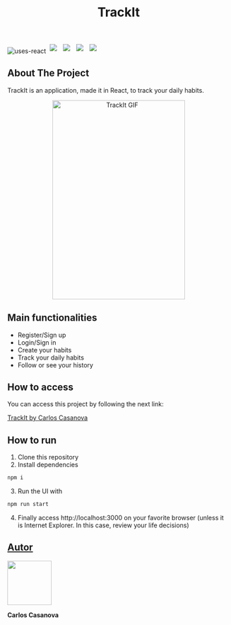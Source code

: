 <div>
<h1 align="center">TrackIt</h1>
<br/>
</div>

![uses-react](https://img.shields.io/badge/REACT-20232A?style=for-the-badge&logo=react&logoColor=61DAFB)
<img style='margin: 5px;' src='https://img.shields.io/badge/axios%20-%2320232a.svg?&style=for-the-badge&color=informational'>
<img style='margin: 5px;' src="https://img.shields.io/badge/react-app%20-%2320232a.svg?&style=for-the-badge&color=60ddf9&logo=react&logoColor=%2361DAFB"/>
<img style='margin: 5px;' src="https://img.shields.io/badge/react_route%20-%2320232a.svg?&style=for-the-badge&logo=react&logoColor=%2361DAFB"/>
<img style='margin: 5px;' src='https://img.shields.io/badge/styled-components%20-%2320232a.svg?&style=for-the-badge&color=b8679e&logo=styled-components&logoColor=%3a3a3a'>

## About The Project

<p align="justify"> TrackIt is an application, made it in React, to track your daily habits.</p>

<div align="center">
 <img width="300px" height="450px" src="https://user-images.githubusercontent.com/72350887/185503970-6b49abcf-a99e-4001-a82b-002cc73caca1.gif" alt="TrackIt GIF"/>
</div>




## Main functionalities

- Register/Sign up
- Login/Sign in
- Create your habits
- Track your daily habits
- Follow or see your history

## How to access

<p>You can access this project by following the next link:</p>

 [TrackIt by Carlos Casanova](https://projeto10-trackit-nu-one.vercel.app/hoje)

## How to run

1. Clone this repository
2. Install dependencies
```bash
npm i
```
3. Run the UI with
```bash
npm run start
```
4. Finally access http://localhost:3000 on your favorite browser (unless it is Internet Explorer. In this case, review your life decisions)

## [Autor](https://www.linkedin.com/in/carloscasanovad/)
<div display="flex">
<img width="100px" src="https://user-images.githubusercontent.com/72350887/177237527-f05d4f6c-cc07-443e-a399-4b83fa211335.png" alt=""/>
<p><b>Carlos Casanova</b></p>

</div>

